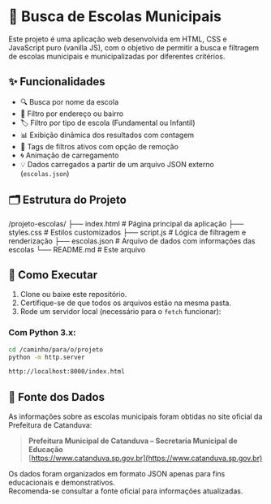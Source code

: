 # 🏫 Busca de Escolas Municipais

Este projeto é uma aplicação web desenvolvida em HTML, CSS e JavaScript puro (vanilla JS), com o objetivo de permitir a busca e filtragem de escolas municipais e municipalizadas por diferentes critérios.

## ✨ Funcionalidades

- 🔍 Busca por nome da escola
- 📍 Filtro por endereço ou bairro
- 🏷️ Filtro por tipo de escola (Fundamental ou Infantil)
- 📊 Exibição dinâmica dos resultados com contagem
- 🧹 Tags de filtros ativos com opção de remoção
- 🌀 Animação de carregamento
- 💡 Dados carregados a partir de um arquivo JSON externo (`escolas.json`)

## 🗂 Estrutura do Projeto

/projeto-escolas/
├── index.html # Página principal da aplicação
├── styles.css # Estilos customizados
├── script.js # Lógica de filtragem e renderização
├── escolas.json # Arquivo de dados com informações das escolas
└── README.md # Este arquivo


## 🧪 Como Executar

1. Clone ou baixe este repositório.
2. Certifique-se de que todos os arquivos estão na mesma pasta.
3. Rode um servidor local (necessário para o `fetch` funcionar):

### Com Python 3.x:
```bash
cd /caminho/para/o/projeto
python -m http.server

http://localhost:8000/index.html 
````

## 🔗 Fonte dos Dados

As informações sobre as escolas municipais foram obtidas no site oficial da Prefeitura de Catanduva:

> **Prefeitura Municipal de Catanduva – Secretaria Municipal de Educação**  
> [https://www.catanduva.sp.gov.br](https://www.catanduva.sp.gov.br)

Os dados foram organizados em formato JSON apenas para fins educacionais e demonstrativos.  
Recomenda-se consultar a fonte oficial para informações atualizadas.
